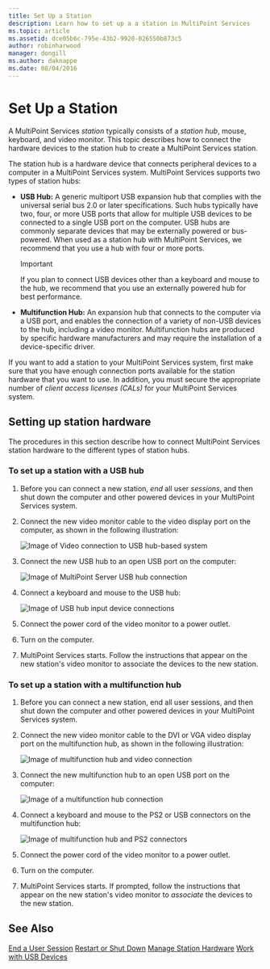 ```yaml
---
title: Set Up a Station
description: Learn how to set up a a station in MultiPoint Services
ms.topic: article
ms.assetid: dce05b6c-795e-43b2-9920-026550b873c5
author: robinharwood
manager: dongill
ms.author: daknappe
ms.date: 08/04/2016
---
```

# Set Up a Station
A MultiPoint Services *station* typically consists of a *station hub*, mouse, keyboard, and video monitor. This topic describes how to connect the hardware devices to the station hub to create a MultiPoint Services station.

The station hub is a hardware device that connects peripheral devices to a computer in a MultiPoint Services system. MultiPoint Services supports two types of station hubs:

-   **USB Hub:** A generic multiport USB expansion hub that complies with the universal serial bus 2.0 or later specifications. Such hubs typically have two, four, or more USB ports that allow for multiple USB devices to be connected to a single USB port on the computer. USB hubs are commonly separate devices that may be externally powered or bus-powered. When used as a station hub with MultiPoint Services, we recommend that you use a hub with four or more ports.

    > [!IMPORTANT]
    > If you plan to connect USB devices other than a keyboard and mouse to the hub, we recommend that you use an externally powered hub for best performance.

-   **Multifunction Hub:** An expansion hub that connects to the computer via a USB port, and enables the connection of a variety of non-USB devices to the hub, including a video monitor. Multifunction hubs are produced by specific hardware manufacturers and may require the installation of a device-specific driver.

If you want to add a station to your MultiPoint Services system, first make sure that you have enough connection ports available for the station hardware that you want to use. In addition, you must secure the appropriate number of *client access licenses (CALs)* for your MultiPoint Services system.

## Setting up station hardware
The procedures in this section describe how to connect MultiPoint Services station hardware to the different types of station hubs.

### To set up a station with a USB hub

1.  Before you can connect a new station, *end* all user *sessions*, and then shut down the computer and other powered devices in your MultiPoint Services system.

2.  Connect the new video monitor cable to the video display port on the computer, as shown in the following illustration:

    ![Image of Video connection to USB hub-based system](./media/WMSVideoConnection.gif)

3.  Connect the new USB hub to an open USB port on the computer:

    ![Image of MultiPoint Server USB hub connection](./media/WMSUSBHubConnection.gif)

4.  Connect a keyboard and mouse to the USB hub:

    ![Image of USB hub input device connections](./media/WMSUSBDeviceConnection.gif)

5.  Connect the power cord of the video monitor to a power outlet.

6.  Turn on the computer.

7.  MultiPoint Services starts. Follow the instructions that appear on the new station's video monitor to associate the devices to the new station.

### To set up a station with a multifunction hub

1.  Before you can connect a new station, end all user sessions, and then shut down the computer and other powered devices in your MultiPoint Services system.

2.  Connect the new video monitor cable to the DVI or VGA video display port on the multifunction hub, as shown in the following illustration:

    ![Image of multifunction hub and video connection](./media/WMSMultifunctionHubVideoConnection.gif)

3.  Connect the new multifunction hub to an open USB port on the computer:

    ![Image of a multifunction hub connection](./media/WMSMultifunctionHubConnection.gif)

4.  Connect a keyboard and mouse to the PS2 or USB connectors on the multifunction hub:

    ![Image of multifunction hub and PS2 connectors](./media/WMSMultifunctionHubPS2Connection.gif)

5.  Connect the power cord of the video monitor to a power outlet.

6.  Turn on the computer.

7.  MultiPoint Services starts. If prompted, follow the instructions that appear on the new station's video monitor to *associate* the devices to the new station.

## See Also
[End a User Session](End-a-User-Session.md)
[Restart or Shut Down](Restart-or-Shut-Down.md)
[Manage Station Hardware](Manage-Station-Hardware.md)
[Work with USB Devices](Work-with-USB-Devices.md)
